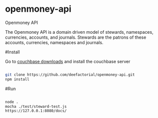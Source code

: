 # openmoney-api

Openmoney API

The Openmoney API is a domain driven model of stewards, namespaces, currencies, accounts, and journals.
Stewards are the patrons of these accounts, currencies, namespaces and journals.

#Install

Go to [couchbase downloads](http://www.couchbase.com/nosql-databases/downloads) and install the couchbase server

```sh

git clone https://github.com/deefactorial/openmoney-api.git
npm install


```

#Run

```sh

node .
mocha ./test/steward-test.js
https://127.0.0.1:8080/docs/

```
